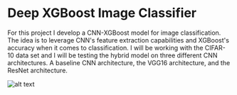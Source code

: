 # Deep XGBoost Image Classifier

For this project I develop a CNN-XGBoost model for image classification. The idea is to leverage CNN's feature extraction capabilities and XGBoost's accuracy when it comes to classification. I will be working with the CIFAR-10 data set and I will be testing the hybrid model on three different CNN architectures. A baseline CNN architecture, the VGG16 architecture, and the ResNet architecture.

![alt text](https://github.com/jonaac/deep-xgboost-image-classifier/imgs/main/cnn_xgboost.jpg?raw=true)
